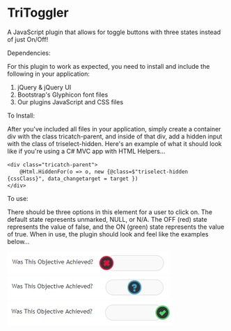 # TriToggler
A JavaScript plugin that allows for toggle buttons with three states instead of just On/Off!


Dependencies:

For this plugin to work as expected, you need to install and include the following in your application:

1) jQuery & jQuery UI
2) Bootstrap's Glyphicon font files
3) Our plugins JavaScript and CSS files


To Install: 

After you've included all files in your application, simply create a container div with the class tricatch-parent, and inside of that div, add a hidden input with the class of triselect-hidden.
Here's an example of what it should look like if you're using a C# MVC app with HTML Helpers...

```
<div class="tricatch-parent">
	@Html.HiddenFor(o => o, new {@class=$"triselect-hidden {cssClass}", data_changetarget = target })
</div>
```


To use: 

There should be three options in this element for a user to click on. The default state represents unmarked, NULL, or N/A. The OFF (red) state represents the value of false, and the ON (green) state represents the value of true.
When in use, the plugin should look and feel like the examples below...

![alt text](https://raw.githubusercontent.com/bug-Byte/TriToggler/master/img/Capture.png)
![alt text](https://raw.githubusercontent.com/bug-Byte/TriToggler/master/img/Capture1.png)
![alt text](https://raw.githubusercontent.com/bug-Byte/TriToggler/master/img/Capture2.png)